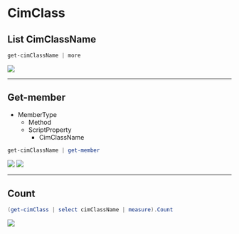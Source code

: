 # CimClass

## List CimClassName
````powershell
get-cimClassName | more
````
[<img src="https://i.imgur.com/SbYDBH6.png">](https://i.imgur.com/SbYDBH6.png)

---

## Get-member
* MemberType
  * Method
  * ScriptProperty
    * CimClassName
````powershell
get-cimClassName | get-member
````
[<img src="https://i.imgur.com/YTIpuP2.png">](https://i.imgur.com/YTIpuP2.png)
[<img src="https://i.imgur.com/Xwk9byR.png">](https://i.imgur.com/Xwk9byR.png)

---

## Count
````powershell
(get-cimClass | select cimClassName | measure).Count
````
[<img src="https://i.imgur.com/UcPiZ6m.png">](https://i.imgur.com/UcPiZ6m.png)
